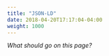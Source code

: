```yaml
---
title: "JSON-LD"
date: 2018-04-20T17:17:04-04:00
weight: 1000
---
```


_What should go on this page?_


<!-- #todo:0 put something on the JSON-LD page -->

